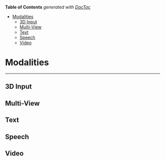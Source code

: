 <!-- START doctoc generated TOC please keep comment here to allow auto update -->
<!-- DON'T EDIT THIS SECTION, INSTEAD RE-RUN doctoc TO UPDATE -->
**Table of Contents**  *generated with [DocToc](https://github.com/ktechhub/doctoc)*

<!---toc start-->

* [Modalities](#modalities)
  * [3D Input](#3d-input)
  * [Multi-View](#multi-view)
  * [Text](#text)
  * [Speech](#speech)
  * [Video](#video)

<!---toc end-->

<!-- END doctoc generated TOC please keep comment here to allow auto update -->
# Modalities

---
## 3D Input

## Multi-View

## Text

## Speech

## Video


